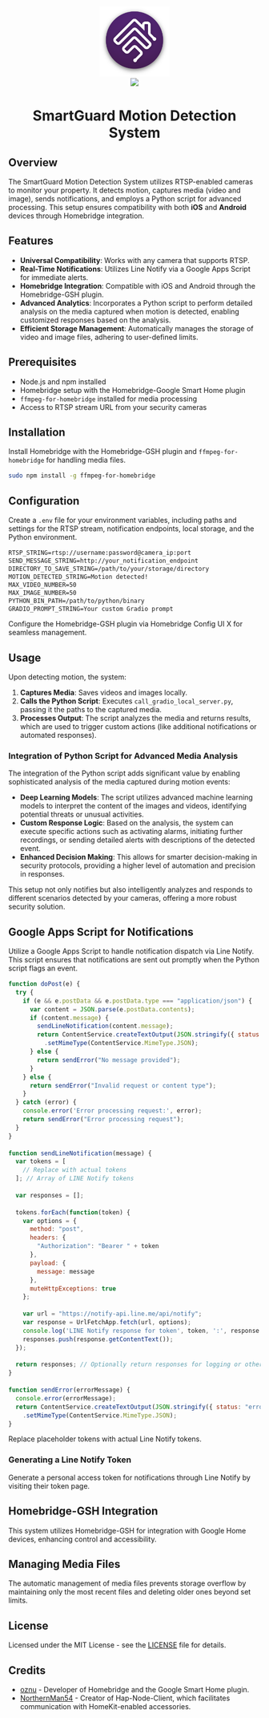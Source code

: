 <p align="center">
    <img src="https://raw.githubusercontent.com/homebridge/branding/master/logos/homebridge-color-round-stylized.png" height="140"><br>
    <img src="https://user-images.githubusercontent.com/3979615/62948974-ba97f180-be28-11e9-8aef-d2a1d2f37cee.png" width="150"><br>
</p>

<span align="center">

# SmartGuard Motion Detection System

</span>

## Overview

The SmartGuard Motion Detection System utilizes RTSP-enabled cameras to monitor your property. It detects motion, captures media (video and image), sends notifications, and employs a Python script for advanced processing. This setup ensures compatibility with both **iOS** and **Android** devices through Homebridge integration.

## Features

- **Universal Compatibility**: Works with any camera that supports RTSP.
- **Real-Time Notifications**: Utilizes Line Notify via a Google Apps Script for immediate alerts.
- **Homebridge Integration**: Compatible with iOS and Android through the Homebridge-GSH plugin.
- **Advanced Analytics**: Incorporates a Python script to perform detailed analysis on the media captured when motion is detected, enabling customized responses based on the analysis.
- **Efficient Storage Management**: Automatically manages the storage of video and image files, adhering to user-defined limits.

## Prerequisites

- Node.js and npm installed
- Homebridge setup with the Homebridge-Google Smart Home plugin
- `ffmpeg-for-homebridge` installed for media processing
- Access to RTSP stream URL from your security cameras

## Installation

Install Homebridge with the Homebridge-GSH plugin and `ffmpeg-for-homebridge` for handling media files.

```bash
sudo npm install -g ffmpeg-for-homebridge
```

## Configuration

Create a `.env` file for your environment variables, including paths and settings for the RTSP stream, notification endpoints, local storage, and the Python environment.

```plaintext
RTSP_STRING=rtsp://username:password@camera_ip:port
SEND_MESSAGE_STRING=http://your_notification_endpoint
DIRECTORY_TO_SAVE_STRING=/path/to/your/storage/directory
MOTION_DETECTED_STRING=Motion detected!
MAX_VIDEO_NUMBER=50
MAX_IMAGE_NUMBER=50
PYTHON_BIN_PATH=/path/to/python/binary
GRADIO_PROMPT_STRING=Your custom Gradio prompt
```

Configure the Homebridge-GSH plugin via Homebridge Config UI X for seamless management.

## Usage

Upon detecting motion, the system:
1. **Captures Media**: Saves videos and images locally.
2. **Calls the Python Script**: Executes `call_gradio_local_server.py`, passing it the paths to the captured media.
3. **Processes Output**: The script analyzes the media and returns results, which are used to trigger custom actions (like additional notifications or automated responses).

### Integration of Python Script for Advanced Media Analysis

The integration of the Python script adds significant value by enabling sophisticated analysis of the media captured during motion events:
- **Deep Learning Models**: The script utilizes advanced machine learning models to interpret the content of the images and videos, identifying potential threats or unusual activities.
- **Custom Response Logic**: Based on the analysis, the system can execute specific actions such as activating alarms, initiating further recordings, or sending detailed alerts with descriptions of the detected event.
- **Enhanced Decision Making**: This allows for smarter decision-making in security protocols, providing a higher level of automation and precision in responses.

This setup not only notifies but also intelligently analyzes and responds to different scenarios detected by your cameras, offering a more robust security solution.

## Google Apps Script for Notifications

Utilize a Google Apps Script to handle notification dispatch via Line Notify. This script ensures that notifications are sent out promptly when the Python script flags an event.

```javascript
function doPost(e) {
  try {
    if (e && e.postData && e.postData.type === "application/json") {
      var content = JSON.parse(e.postData.contents);
      if (content.message) {
        sendLineNotification(content.message);
        return ContentService.createTextOutput(JSON.stringify({ status: "success" }))
          .setMimeType(ContentService.MimeType.JSON);
      } else {
        return sendError("No message provided");
      }
    } else {
      return sendError("Invalid request or content type");
    }
  } catch (error) {
    console.error('Error processing request:', error);
    return sendError("Error processing request");
  }
}

function sendLineNotification(message) {
  var tokens = [
    // Replace with actual tokens
  ]; // Array of LINE Notify tokens

  var responses = [];

  tokens.forEach(function(token) {
    var options = {
      method: "post",
      headers: {
        "Authorization": "Bearer " + token
      },
      payload: {
        message: message
      },
      muteHttpExceptions: true
    };

    var url = "https://notify-api.line.me/api/notify";
    var response = UrlFetchApp.fetch(url, options);
    console.log('LINE Notify response for token', token, ':', response.getContentText());
    responses.push(response.getContentText());
  });

  return responses; // Optionally return responses for logging or other purposes
}

function sendError(errorMessage) {
  console.error(errorMessage);
  return ContentService.createTextOutput(JSON.stringify({ status: "error", message: errorMessage }))
    .setMimeType(ContentService.MimeType.JSON);
}
```
Replace placeholder tokens with actual Line Notify tokens.

### Generating a Line Notify Token

Generate a personal access token for notifications through Line Notify by visiting their token page.

## Homebridge-GSH Integration

This system utilizes Homebridge-GSH for integration with Google Home devices, enhancing control and accessibility.

## Managing Media Files

The automatic management of media files prevents storage overflow by maintaining only the most recent files and deleting older ones beyond set limits.

## License

Licensed under the MIT License - see the [LICENSE](LICENSE) file for details.

## Credits

- [oznu](https://github.com/oznu) - Developer of Homebridge and the Google Smart Home plugin.
- [NorthernMan54](https://github.com/NorthernMan54) - Creator of Hap-Node-Client, which facilitates communication with HomeKit-enabled accessories.
